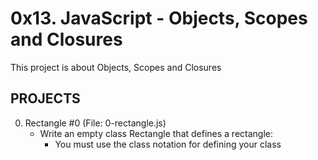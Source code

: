 # 0x13. JavaScript - Objects, Scopes and Closures
This project is about Objects, Scopes and Closures

## PROJECTS
0. Rectangle #0 (File: 0-rectangle.js)
    - Write an empty class Rectangle that defines a rectangle:
        - You must use the class notation for defining your class
